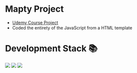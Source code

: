 # Mapty Project

- [Udemy Course Project](https://www.udemy.com/course/the-complete-javascript-course/)
- Coded the entirety of the JavaScript from a HTML template

# Development Stack 📚

![](https://img.shields.io/badge/HTML5-E34F26?style=for-the-badge&logo=html5&logoColor=white)
![](https://img.shields.io/badge/CSS-239120?&style=for-the-badge&logo=css3&logoColor=white)
![](https://img.shields.io/badge/JavaScript-F7DF1E?style=for-the-badge&logo=javascript&logoColor=black)
